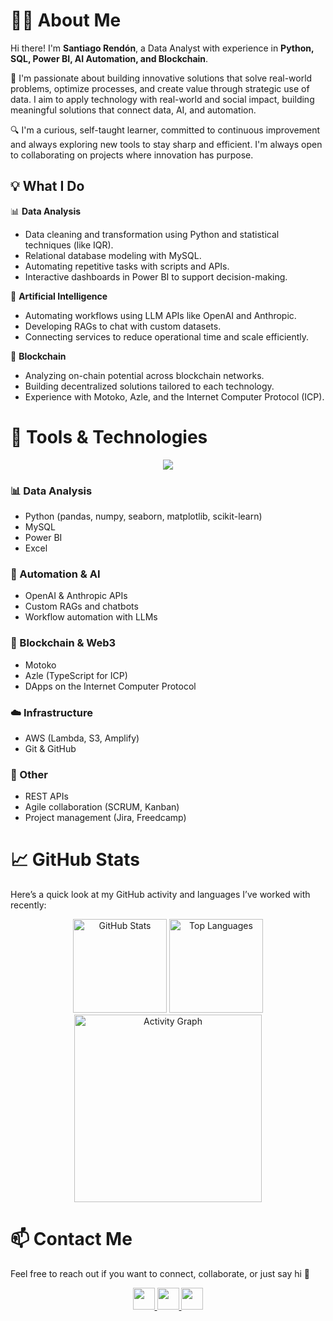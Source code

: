 # 👨‍💻 About Me

Hi there! I'm **Santiago Rendón**, a Data Analyst with experience in **Python, SQL, Power BI, AI Automation, and Blockchain**.

🎯 I'm passionate about building innovative solutions that solve real-world problems, optimize processes, and create value through strategic use of data. I aim to apply technology with real-world and social impact, building meaningful solutions that connect data, AI, and automation.

🔍 I'm a curious, self-taught learner, committed to continuous improvement and always exploring new tools to stay sharp and efficient. I'm always open to collaborating on projects where innovation has purpose.

## 💡 What I Do

📊 **Data Analysis**
- Data cleaning and transformation using Python and statistical techniques (like IQR).
- Relational database modeling with MySQL.
- Automating repetitive tasks with scripts and APIs.
- Interactive dashboards in Power BI to support decision-making.

🤖 **Artificial Intelligence**
- Automating workflows using LLM APIs like OpenAI and Anthropic.
- Developing RAGs to chat with custom datasets.
- Connecting services to reduce operational time and scale efficiently.

🔗 **Blockchain**
- Analyzing on-chain potential across blockchain networks.
- Building decentralized solutions tailored to each technology.
- Experience with Motoko, Azle, and the Internet Computer Protocol (ICP).

# 🧰 Tools & Technologies

<p align="center">
  <a href="https://skillicons.dev">
    <img src="https://skillicons.dev/icons?i=py,scikitlearn,mysql,nodejs,svelte,anaconda,linux,ubuntu,aws" />
  </a>
</p>

### 📊 Data Analysis
- Python (pandas, numpy, seaborn, matplotlib, scikit-learn)
- MySQL
- Power BI
- Excel

### 🤖 Automation & AI
- OpenAI & Anthropic APIs
- Custom RAGs and chatbots
- Workflow automation with LLMs

### 🔗 Blockchain & Web3
- Motoko
- Azle (TypeScript for ICP)
- DApps on the Internet Computer Protocol

### ☁️ Infrastructure
- AWS (Lambda, S3, Amplify)
- Git & GitHub

### 💬 Other
- REST APIs
- Agile collaboration (SCRUM, Kanban)
- Project management (Jira, Freedcamp)

# 📈 GitHub Stats

Here’s a quick look at my GitHub activity and languages I’ve worked with recently:

<div align="center">
  <img src="https://github-readme-stats.vercel.app/api?username=santiRendon&hide_title=false&hide_rank=false&show_icons=true&include_all_commits=true&count_private=true&disable_animations=false&theme=dracula&locale=en&hide_border=false" height="150" alt="GitHub Stats" />
  <img src="https://github-readme-stats.vercel.app/api/top-langs?username=santiRendon&locale=en&hide_title=false&layout=compact&card_width=320&langs_count=6&theme=dracula&hide_border=false" height="150" alt="Top Languages" />
</div>

<div align="center">
  <img src="https://github-readme-activity-graph.vercel.app/graph?username=SantiRendon&radius=16&theme=dracula&area=true&order=5" height="300" alt="Activity Graph" />
</div>

# 📫 Contact Me

Feel free to reach out if you want to connect, collaborate, or just say hi 👋

<div align="center">
  <a href="mailto:xantirendonc@gmail.com" target="_blank">
    <img src="https://img.shields.io/static/v1?message=Gmail&logo=gmail&label=&color=D14836&logoColor=white&labelColor=&style=for-the-badge" height="35" />
  </a>
  <a href="https://www.linkedin.com/in/santiago-rendon-castrillon-06056a230/" target="_blank">
    <img src="https://img.shields.io/static/v1?message=LinkedIn&logo=linkedin&label=&color=0077B5&logoColor=white&labelColor=&style=for-the-badge" height="35" />
  </a>
  <a href="https://wa.link/3br6hm" target="_blank">
    <img src="https://img.shields.io/static/v1?message=Whatsapp&logo=whatsapp&label=&color=25D366&logoColor=white&labelColor=&style=for-the-badge" height="35" />
  </a>
</div>

